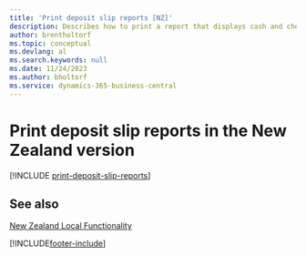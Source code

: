 ```yaml
---
title: 'Print deposit slip reports [NZ]'
description: Describes how to print a report that displays cash and cheque details in a format required by the bank in the New Zealand version.
author: brentholtorf
ms.topic: conceptual
ms.devlang: al
ms.search.keywords: null
ms.date: 11/24/2023
ms.author: bholtorf
ms.service: dynamics-365-business-central
---
```

# Print deposit slip reports in the New Zealand version

[!INCLUDE [print-deposit-slip-reports](../includes/AUNZ/print-deposit-slip-reports.md)]

## See also

[New Zealand Local Functionality](new-zealand-local-functionality.md)


[!INCLUDE[footer-include](../../includes/footer-banner.md)]